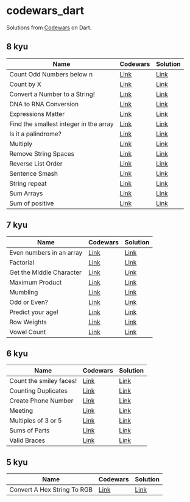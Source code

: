 # codewars_dart

Solutions from [Codewars](https://www.codewars.com) on Dart.

## 8 kyu

| Name                                   | Codewars                                                       | Solution                                                       |
|----------------------------------------|----------------------------------------------------------------|----------------------------------------------------------------|
| Count Odd Numbers below n              | [Link](https://www.codewars.com/kata/59342039eb450e39970000a6) | [Link](./lib/8kyu/count_odd_numbers_below_n.dart)              |
| Count by X                             | [Link](https://www.codewars.com/kata/5513795bd3fafb56c200049e) | [Link](./lib/8kyu/count_by_x.dart)                             |
| Convert a Number to a String!          | [Link](https://www.codewars.com/kata/5265326f5fda8eb1160004c8) | [Link](./lib/8kyu/convert_a_number_to_a_string.dart)           |
| DNA to RNA Conversion                  | [Link](https://www.codewars.com/kata/5556282156230d0e5e000089) | [Link](./lib/8kyu/dna_to_rna_conversion.dart)                  |
| Expressions Matter                     | [Link](https://www.codewars.com/kata/5ae62fcf252e66d44d00008e) | [Link](./lib/8kyu/expressions_matter.dart)                     |
| Find the smallest integer in the array | [Link](https://www.codewars.com/kata/55a2d7ebe362935a210000b2) | [Link](./lib/8kyu/find_the_smallest_integer_in_the_array.dart) |
| Is it a palindrome?                    | [Link](https://www.codewars.com/kata/57a1fd2ce298a731b20006a4) | [Link](./lib/8kyu/is_it_a_palindrome.dart)                     |
| Multiply                               | [Link](https://www.codewars.com/kata/50654ddff44f800200000004) | [Link](./lib/8kyu/multiply.dart)                               |
| Remove String Spaces                   | [Link](https://www.codewars.com/kata/57eae20f5500ad98e50002c5) | [Link](./lib/8kyu/remove_string_spaces.dart)                   |
| Reverse List Order                     | [Link](https://www.codewars.com/kata/53da6d8d112bd1a0dc00008b) | [Link](./lib/8kyu/reverse_list_order.dart)                     |
| Sentence Smash                         | [Link](https://www.codewars.com/kata/53dc23c68a0c93699800041d) | [Link](./lib/8kyu/sentence_smash.dart)                         |
| String repeat                          | [Link](https://www.codewars.com/kata/57a0e5c372292dd76d000d7e) | [Link](./lib/8kyu/string_repeat.dart)                          |
| Sum Arrays                             | [Link](https://www.codewars.com/kata/53dc54212259ed3d4f00071c) | [Link](./lib/8kyu/sum_arrays.dart)                             |
| Sum of positive                        | [Link](https://www.codewars.com/kata/5715eaedb436cf5606000381) | [Link](./lib/8kyu/sum_of_positive.dart)                        |

## 7 kyu

| Name                     | Codewars                                                                  | Solution                                         |
|--------------------------|---------------------------------------------------------------------------|--------------------------------------------------|
| Even numbers in an array | [Link](https://www.codewars.com/kata/5a431c0de1ce0ec33a00000c)            | [Link](./lib/7kyu/even_numbers_in_an_array.dart) |
| Factorial                | [Link](https://www.codewars.com/kata/57a049e253ba33ac5e000212)            | [Link](./lib/7kyu/factorial.dart)                |
| Get the Middle Character | [Link](https://www.codewars.com/kata/56747fd5cb988479af000028)            | [Link](./lib/7kyu/get_the_middle_character.dart) |
| Maximum Product          | [Link](https://www.codewars.com/kata/5a4138acf28b82aa43000117)            | [Link](./lib/7kyu/maximum_product.dart)          |
| Mumbling                 | [Link](https://www.codewars.com/kata/5667e8f4e3f572a8f2000039/train/dart) | [Link](./lib/7kyu/mumbling.dart)                 |
| Odd or Even?             | [Link](https://www.codewars.com/kata/5949481f86420f59480000e7)            | [Link](./lib/7kyu/odd_or_even.dart)              |
| Predict your age!        | [Link](https://www.codewars.com/kata/5aff237c578a14752d0035ae)            | [Link](./lib/7kyu/predict_your_age.dart)         |
| Row Weights              | [Link](https://www.codewars.com/kata/5abd66a5ccfd1130b30000a9)            | [Link](./lib/7kyu/row_weights.dart)              |
| Vowel Count              | [Link](https://www.codewars.com/kata/54ff3102c1bad923760001f3)            | [Link](./lib/7kyu/vowel_count.dart)              |

## 6 kyu

| Name                    | Codewars                                                       | Solution                                       |
|-------------------------|----------------------------------------------------------------|------------------------------------------------|
| Count the smiley faces! | [Link](https://www.codewars.com/kata/583203e6eb35d7980400002a) | [Link](./lib/6kyu/count_the_smiley_faces.dart) |
| Counting Duplicates     | [Link](https://www.codewars.com/kata/54bf1c2cd5b56cc47f0007a1) | [Link](./lib/6kyu/counting_duplicates.dart)    |
| Create Phone Number     | [Link](https://www.codewars.com/kata/525f50e3b73515a6db000b83) | [Link](./lib/6kyu/create_phone_number.dart)    |
| Meeting                 | [Link](https://www.codewars.com/kata/59df2f8f08c6cec835000012) | [Link](./lib/6kyu/meeting.dart)                |
| Multiples of 3 or 5     | [Link](https://www.codewars.com/kata/514b92a657cdc65150000006) | [Link](./lib/6kyu/multiples_of_3_or_5.dart)    |
| Sums of Parts           | [Link](https://www.codewars.com/kata/5ce399e0047a45001c853c2b) | [Link](./lib/6kyu/sums_of_parts.dart)          |
| Valid Braces            | [Link](https://www.codewars.com/kata/5277c8a221e209d3f6000b56) | [Link](./lib/6kyu/valid_braces.dart)           |

## 5 kyu

| Name                        | Codewars                                                       | Solution                                            |
|-----------------------------|----------------------------------------------------------------|-----------------------------------------------------|
| Convert A Hex String To RGB | [Link](https://www.codewars.com/kata/5282b48bb70058e4c4000fa7) | [Link](./lib/5kyu/convert_a_hex_string_to_rgb.dart) |
